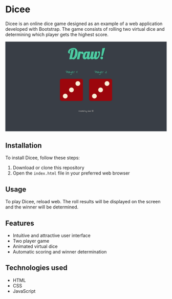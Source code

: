 # Dicee

Dicee is an online dice game designed as an example of a web application developed with Bootstrap. The game consists of rolling two virtual dice and determining which player gets the highest score.

![](https://github.com/JOSEW383/diceegame/blob/master/public/DiceeGameDemo.gif)

## Installation

To install Dicee, follow these steps:

1. Download or clone this repository
2. Open the `index.html` file in your preferred web browser

## Usage

To play Dicee, reload web. The roll results will be displayed on the screen and the winner will be determined.

## Features

- Intuitive and attractive user interface
- Two player game
- Animated virtual dice
- Automatic scoring and winner determination

## Technologies used

- HTML
- CSS
- JavaScript
